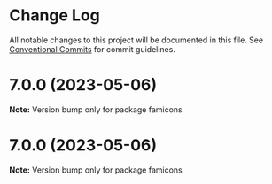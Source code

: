# Change Log

All notable changes to this project will be documented in this file.
See [Conventional Commits](https://conventionalcommits.org) for commit guidelines.

# 7.0.0 (2023-05-06)

**Note:** Version bump only for package famicons





# 7.0.0 (2023-05-06)

**Note:** Version bump only for package famicons
